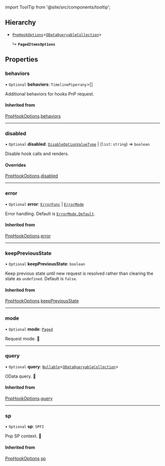 import ToolTip from '@site/src/components/tooltip';

## Hierarchy

- [`PnpHookOptions`](PnpHookOptions.md)<[`ODataQueryableCollection`](ODataQueryableCollection.md)\>

  ↳ **`PagedItemsOptions`**

## Properties

### behaviors

• `Optional` **behaviors**: `TimelinePipe`<`any`\>[]

Additional behaviors for hooks PnP request.

#### Inherited from

[PnpHookOptions](PnpHookOptions.md).[behaviors](PnpHookOptions.md#behaviors)

___

### disabled

• `Optional` **disabled**: [`DisableOptionValueType`](../Types/DisableOptionType.md#disableoptionvaluetype) \| (`list`: `string`) => `boolean`

Disable hook calls and renders.

#### Overrides

[PnpHookOptions](PnpHookOptions.md).[disabled](PnpHookOptions.md#disabled)

___

### error

• `Optional` **error**: [`ErrorFunc`](../Types/ErrorFunc.md#errorfunc) \| [`ErrorMode`](../Enums/ErrorMode.md)

Error handling. Default is [`ErrorMode.Default`](../Enums/ErrorMode.md#default).

#### Inherited from

[PnpHookOptions](PnpHookOptions.md).[error](PnpHookOptions.md#error)

___

### keepPreviousState

• `Optional` **keepPreviousState**: `boolean`

Keep previous state until new request is resolved rather than clearing the state as `undefined`. Default is `false`.

#### Inherited from

[PnpHookOptions](PnpHookOptions.md).[keepPreviousState](PnpHookOptions.md#keeppreviousstate)

___

### mode

• `Optional` **mode**: [`Paged`](../Enums/ListOptions.md#paged)

Request mode. <ToolTip text="Changing mode repeats request">🚩</ToolTip>

___

### query

• `Optional` **query**: [`Nullable`](../Types/NullableT.md)<[`ODataQueryableCollection`](ODataQueryableCollection.md)\>

OData query. <ToolTip text="Any meaningful change repeats request">🚩</ToolTip>

#### Inherited from

[PnpHookOptions](PnpHookOptions.md).[query](PnpHookOptions.md#query)

___

### sp

• `Optional` **sp**: `SPFI`

Pnp SP context. <ToolTip text="Changing sp value repeats request">🚩</ToolTip>

#### Inherited from

[PnpHookOptions](PnpHookOptions.md).[sp](PnpHookOptions.md#sp)